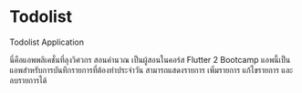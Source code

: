 # Todolist
Todolist Application

นี่คือแอพพลิเคชั่นที่ลุงวิศวกร สอนคำนวณ เป็นผู้สอนในคอร์ส Flutter 2 Bootcamp 
แอพนี้เป็นแอพสำหรับการบันทึกรายการที่ต้องทำประจำวัน สามารถแสดงรายการ เพิ่มรายการ แก้ไขรายการ และลบรายการได้
